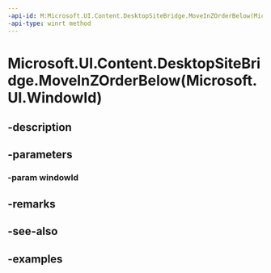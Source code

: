 ```yaml
---
-api-id: M:Microsoft.UI.Content.DesktopSiteBridge.MoveInZOrderBelow(Microsoft.UI.WindowId)
-api-type: winrt method
---
```


# Microsoft.UI.Content.DesktopSiteBridge.MoveInZOrderBelow(Microsoft.UI.WindowId)

<!--
public void MoveInZOrderBelow (Microsoft.UI.WindowId windowId);
-->


## -description

## -parameters

### -param windowId

## -remarks

## -see-also

## -examples


